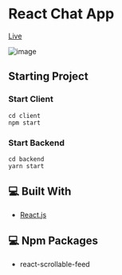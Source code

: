 # React Chat App

[Live](https://oe-react-chat.netlify.app/)

![image](https://user-images.githubusercontent.com/96390357/177830235-7abd08b5-763e-470a-8394-3aa112b52828.png)

## Starting Project

### Start Client
```
cd client
npm start
```
### Start Backend
```
cd backend
yarn start
```

## 💻 Built With

- [React.js](https://reactjs.org/)

## 💻 Npm Packages

- react-scrollable-feed
